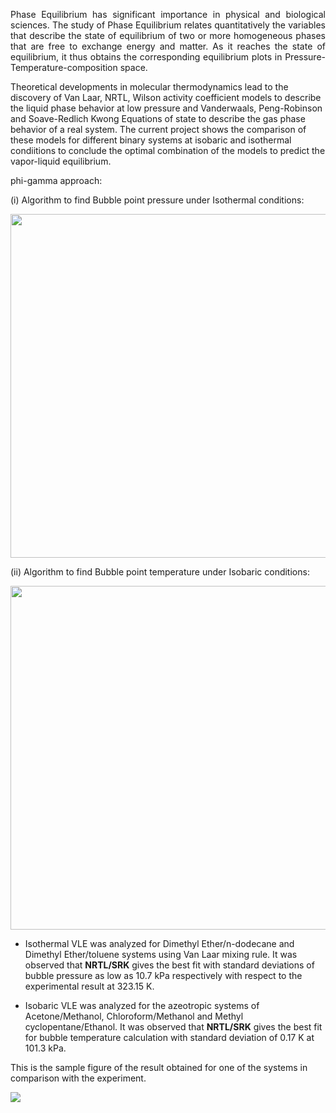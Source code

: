 <p align="justify">
Phase Equilibrium has significant importance in physical and biological sciences. The study of Phase Equilibrium relates quantitatively the variables that describe the state of equilibrium of two or more homogeneous phases that are free to exchange energy and matter. As it reaches the state of equilibrium, it thus obtains the corresponding equilibrium plots in Pressure-Temperature-composition space. 

Theoretical developments in molecular thermodynamics lead to the discovery of Van Laar, NRTL, Wilson activity coefficient models to describe the liquid phase behavior at low pressure and Vanderwaals, Peng-Robinson and Soave-Redlich Kwong Equations of state to describe the gas phase behavior of a real system. The current project shows the comparison of these models for different binary systems at isobaric and isothermal condiitions to conclude the optimal combination of the models to predict the vapor-liquid equilibrium.

phi-gamma approach:

(i) Algorithm to find Bubble point pressure under Isothermal conditions:

<img src = "https://github.com/snehitha-srirangam/phase-equilibria/blob/Low-P-Isothermal-System/LowP-Isothermal-binary-systems/Bubble%20P%20algorithm.png" width="600" height="550">

(ii) Algorithm to find Bubble point temperature under Isobaric conditions:

<img src = "https://github.com/snehitha-srirangam/phase-equilibria/blob/Low-P-Isothermal-System/LowP-Isobaric-binary-systems/Bubble%20T%20algorithm.png" width="600" height="550">


* Isothermal VLE was analyzed for Dimethyl Ether/n-dodecane and Dimethyl Ether/toluene systems using Van Laar mixing rule. It was observed that **NRTL/SRK** gives the best fit with standard deviations of bubble pressure as low as 10.7 kPa respectively with respect to the experimental result at 323.15 K.

* Isobaric VLE was analyzed for the azeotropic systems of Acetone/Methanol, Chloroform/Methanol and Methyl cyclopentane/Ethanol. It was observed that **NRTL/SRK** gives the best fit for bubble temperature calculation with standard deviation of 0.17 K at 101.3 kPa.

This is the sample figure of the result obtained for one of the systems in comparison with the experiment.

<img src = "https://github.com/snehitha-srirangam/phase-equilibria/blob/Low-P-Isothermal-System/LowP-Isobaric-binary-systems/Chloroform-Methanol%20system/NRTL-PR.png">

</p>
